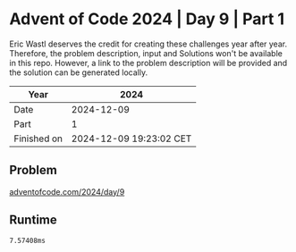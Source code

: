 # Advent of Code 2024 | Day 9 | Part 1

Eric Wastl deserves the credit for creating these challenges year after year. Therefore, the problem description, input and Solutions won't be available in this repo.
However, a link to the problem description will be provided and the solution can be generated locally.

| Year        | 2024                    |
|-------------|-------------------------|
| Date        | 2024-12-09              |
| Part        | 1                       |
| Finished on | 2024-12-09 19:23:02 CET |

## Problem

[adventofcode.com/2024/day/9](https://adventofcode.com/2024/day/9)

## Runtime

```
7.57408ms
```
